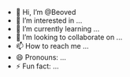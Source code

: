 - 👋 Hi, I’m @Beoved
- 👀 I’m interested in ...
- 🌱 I’m currently learning ...
- 💞️ I’m looking to collaborate on ...
- 📫 How to reach me ...
- 😄 Pronouns: ...
- ⚡ Fun fact: ...

<!---
Beoved/Beoved is a ✨ special ✨ repository because its `README.md` (this file) appears on your GitHub profile.
You can click the Preview link to take a look at your changes.
--->
